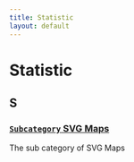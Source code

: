 ```yaml
---
title: Statistic
layout: default
---
```


# Statistic

## S

### [`Subcategory` SVG Maps](../subcategory/statistic/svg-maps.md)

The sub category of SVG Maps
